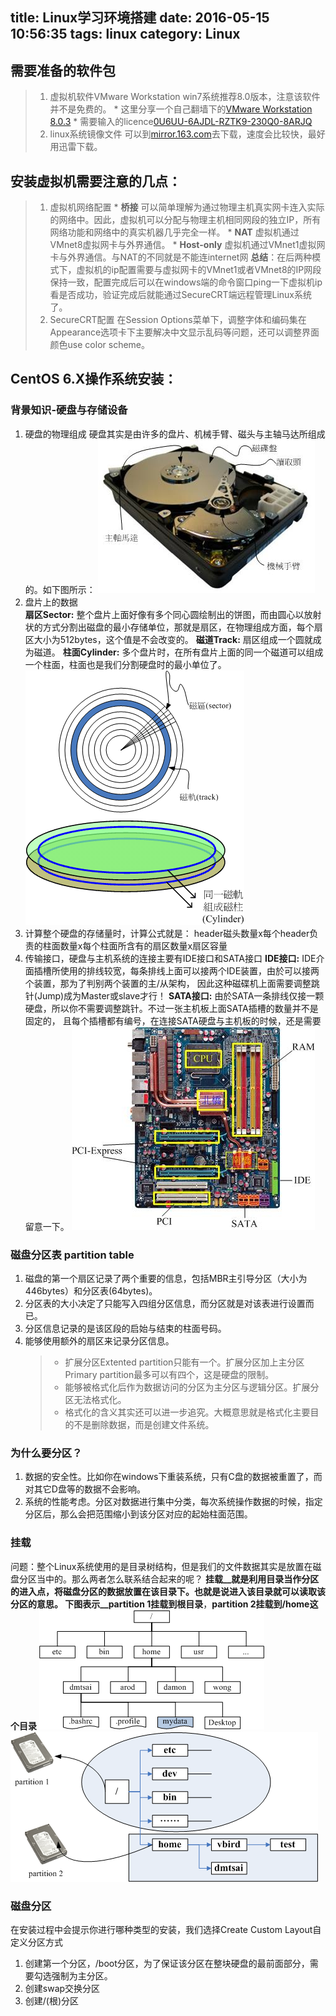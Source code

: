 title: Linux学习环境搭建
date: 2016-05-15 10:56:35
tags: linux
category: Linux
---

## 需要准备的软件包
>1.	虚拟机软件VMware Workstation<!-- more -->
    win7系统推荐8.0版本，注意该软件并不是免费的。
    * 这里分享一个自己翻墙下的[VMware Workstation 8.0.3](http://pan.baidu.com/s/1i5xvYx3)
    * 需要输入的licence[0U6UU-6AJDL-RZTK9-230Q0-8ARJQ](http://www.56ads.com/article/1440.html)
>2.	linux系统镜像文件
	可以到[mirror.163.com](http://mirrors.163.com/)去下载，速度会比较快，最好用迅雷下载。

## 安装虚拟机需要注意的几点：
>1. 虚拟机网络配置
    * __桥接__ 可以简单理解为通过物理主机真实网卡连入实际的网络中。因此，虚拟机可以分配与物理主机相同网段的独立IP，所有网络功能和网络中的真实机器几乎完全一样。
    * __NAT__ 虚拟机通过VMnet8虚拟网卡与外界通信。
    * __Host-only__ 虚拟机通过VMnet1虚拟网卡与外界通信。与NAT的不同就是不能连internet网
    __总结__：在后两种模式下，虚拟机的ip配置需要与虚拟网卡的VMnet1或者VMnet8的IP网段保持一致，配置完成后可以在windows端的命令窗口ping一下虚拟机ip看是否成功，验证完成后就能通过SecureCRT端远程管理Linux系统了。
>2. SecureCRT配置
    在Session Options菜单下，调整字体和编码集在Appearance选项卡下主要解决中文显示乱码等问题，还可以调整界面颜色use color scheme。

## CentOS 6.X操作系统安装：
### 背景知识-硬盘与存储设备
   1. 硬盘的物理组成  硬盘其实是由许多的盘片、机械手臂、磁头与主轴马达所组成的。如下图所示：
   ![硬盘物理构造](Linux学习环境搭建/hard_disk01.jpg)
   2. 盘片上的数据  
     __扇区Sector:__ 整个盘片上面好像有多个同心圆绘制出的饼图，而由圆心以放射状的方式分割出磁盘的最小存储单位，那就是扇区，在物理组成方面，每个扇区大小为512bytes，这个值是不会改变的。
     __磁道Track:__ 扇区组成一个圆就成为磁道。
     __柱面Cylinder:__ 多个盘片时，在所有盘片上面的同一个磁道可以组成一个柱面，柱面也是我们分割硬盘时的最小单位了。
   ![盘片上的数据](Linux学习环境搭建/hard_disk02.gif)
   3. 计算整个硬盘的存储量时，计算公式就是：
   header磁头数量x每个header负责的柱面数量x每个柱面所含有的扇区数量x扇区容量
   4. 传输接口，硬盘与主机系统的连接主要有IDE接口和SATA接口
     __IDE接口:__  IDE介面插槽所使用的排线较宽，每条排线上面可以接两个IDE装置，由於可以接两个装置，那为了判别两个装置的主/从架构， 因此这种磁碟机上面需要调整跳针(Jump)成为Master或slave才行！
     __SATA接口:__ 由於SATA一条排线仅接一颗硬盘，所以你不需要调整跳针。不过一张主机板上面SATA插槽的数量并不是固定的， 且每个插槽都有编号，在连接SATA硬盘与主机板的时候，还是需要留意一下。
    ![传输接口](Linux学习环境搭建/computer06.jpg)

### 磁盘分区表 partition table
  1. 磁盘的第一个扇区记录了两个重要的信息，包括MBR主引导分区（大小为446bytes）和分区表(64bytes)。
  2. 分区表的大小决定了只能写入四组分区信息，而分区就是对该表进行设置而已。
  3. 分区信息记录的是该区段的启始与结束的柱面号码。
  4. 能够使用额外的扇区来记录分区信息。
      >* 扩展分区Extented partition只能有一个。扩展分区加上主分区Primary partition最多可以有四个，这是硬盘的限制。
      >* 能够被格式化后作为数据访问的分区为主分区与逻辑分区。扩展分区无法格式化。
      >* 格式化的含义其实还可以进一步追究。大概意思就是格式化主要目的不是删除数据，而是创建文件系统。

### 为什么要分区？
  1. 数据的安全性。比如你在windows下重装系统，只有C盘的数据被重置了，而对其它D盘等的数据不会影响。
  2. 系统的性能考虑。分区对数据进行集中分类，每次系统操作数据的时候，指定分区后，那么会把范围缩小到该分区对应的起始柱面范围。

### 挂载
问题：整个Linux系统使用的是目录树结构，但是我们的文件数据其实是放置在磁盘分区当中的。那么两者怎么联系结合起来的呢？
__挂载__就是利用目录当作分区的进入点，将磁盘分区的数据放置在该目录下。也就是说进入该目录就可以读取该分区的意思。
   下图表示__partition 1挂载到根目录__，__partition 2挂载到/home这个目录__
   ![目录树](Linux学习环境搭建/dirtree.gif)
   ![目录树与分区之间的相关性](Linux学习环境搭建/dir_3.png)

### 磁盘分区
在安装过程中会提示你进行哪种类型的安装，我们选择Create Custom Layout自定义分区方式
  1. 创建第一个分区，/boot分区，为了保证该分区在整块硬盘的最前面部分，需要勾选强制为主分区。
  2. 创建swap交换分区
  3. 创建/(根)分区


